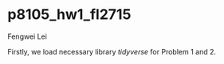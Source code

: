 p8105_hw1_fl2715
================
Fengwei Lei

Firstly, we load necessary library *tidyverse* for Problem 1 and 2.
